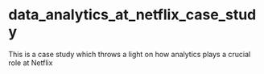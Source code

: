 # data_analytics_at_netflix_case_study
This is a case study which throws a light on how analytics plays a crucial role at Netflix
